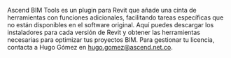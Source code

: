 Ascend BIM Tools es un plugin para Revit que añade una cinta de herramientas con funciones adicionales, facilitando tareas específicas que no están disponibles en el software original. Aquí puedes descargar los instaladores para cada versión de Revit y obtener las herramientas necesarias para optimizar tus proyectos BIM. Para gestionar tu licencia, contacta a Hugo Gómez en hugo.gomez@ascend.net.co.
